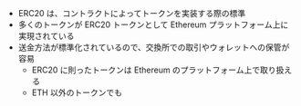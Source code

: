 - ERC20 は、コントラクトによってトークンを実装する際の標準
- 多くのトークンが ERC20 トークンとして Ethereum プラットフォーム上に実現されている
- 送金方法が標準化されているので、交換所での取引やウォレットへの保管が容易
  - ERC20 に則ったトークンは Ethereum のプラットフォーム上で取り扱える
  - ETH 以外のトークンでも
